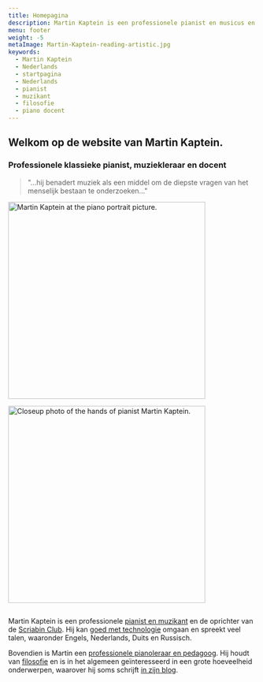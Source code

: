 ```yaml
---
title: Homepagina
description: Martin Kaptein is een professionele pianist en musicus en de oprichter van de Scriabin Club. Martin is een professionele pianoleraar en onderwijzer. Martin spreekt veel talen en heeft veel ervaring op het gebied van informatica.
menu: footer
weight: -5
metaImage: Martin-Kaptein-reading-artistic.jpg
keywords:
  - Martin Kaptein
  - Nederlands
  - startpagina
  - Nederlands
  - pianist
  - muzikant
  - filosofie
  - piano docent
---
```


## Welkom op de website van Martin Kaptein.

### Professionele klassieke pianist, muziekleraar en docent

> "...hij benadert muziek als een middel om de diepste vragen van het menselijk bestaan te onderzoeken..."

<img style="display:inline-block; margin-right: 1em; margin-bottom: 1em;" alt="Martin Kaptein at the piano portrait picture." src="/images/Martin-Kaptein-at-piano-sq.jpg" width="400" height="400"/>
<img style="display:inline-block; margin-bottom: 1em;" alt="Closeup photo of the hands of pianist Martin Kaptein." src="/images/hands-pianist-closeup-sq.jpg" width="400" height="400" />

Martin Kaptein is een professionele [pianist en muzikant](/nl/piano/) en de oprichter van de [Scriabin Club](https://scriabinclub.com/nl/).
Hij kan [goed met technologie](/nl/tech/) omgaan en spreekt veel talen, waaronder Engels, Nederlands, Duits en Russisch.

Bovendien is Martin een [professionele pianoleraar en pedagoog](/nl/lessons/).
Hij houdt van [filosofie](/books/) en is in het algemeen geïnteresseerd in een grote hoeveelheid onderwerpen, waarover hij soms schrijft [in zijn blog](/blog/).

